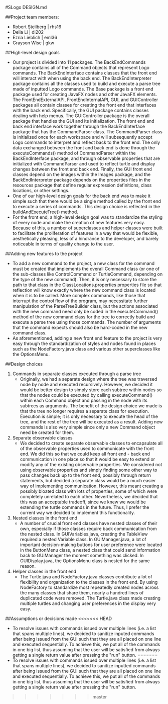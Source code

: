 #SLogo DESIGN.md

##Project team members:
* Robert Steilberg | rhs16
* Delia Li | dl202
* Ezria Lieblich | eml36
* Grayson Wise | gkw

##High-level design goals
* Our project is divided into 11 packages. The BackEndCommands package contains all of the Command objects that represent Logo commands.
The BackEndInterface contains classes that the front end will interact with when using the back end. The BackEndInterpreter package contains
all the classes used to build and execute a parse tree made of inputted Logo commands. The Base package is a front end package used for
creating JavaFX nodes and other JavaFX elements. The FrontEndExternalAPI, FrontEndInternalAPI, GUI, and GUIController packages all contain
classes for creating the front end that interfaces with the back end. Specifically, the GUI package contains classes dealing with help menus.
The GUIController package is the overall package that handles the GUI and its initialization. The front end and back end interface work together
through the BackEndInterface package that has the CommandParser class. The CommandParser class is initialized once for each workspace and
will subsequently accept Logo commands to interpret and reflect back to the front end. The only data exchanged between the front and back end
is done through the executeCommands() method of CommandParser within the BackEndInterface package, and through observable properties that are
initialized with CommandParser and used to reflect turtle and display changes between the front and back end. Finally, the GUI front end
classes depend on the images within the Images package, and the BackEndInterpreter package depends on the properties files in the resources
package that define regular expression definitions, class locations, or other settings.
* One of our high-level design goals for the back end was to make it simple such that there would be a single method called by the front end
to execute a series of commands. This design choice is reflected in the buildAndExecuteTree() method.
* For the front end, a high-level design goal was to standardize the styling of every node and make the creation of new features very easy.
Because of this, a number of superclasses and helper classes were built to facilitate the proliferation of features in a way that would be
flexible, aesthetically pleasing, less of a hindrance to the developer, and barely noticeable in terms of quality change to the user.

##Adding new features to the project
* To add a new command to the project, a new class for the command must be created that implements the overall Command class (or one of the
sub-classes like ControlCommand or TurtleCommand, depending on the type of the new command). Then, it is only necessary to store the path to
that class in the ClassLocations.properties properties file so that reflection will know exactly where the new command class is located when
it is to be called. More complex commands, like those that interrupt the control flow of the program, may necessitate further manipulation of
the ParseTreeBuilder class, but the actions associated with the new command need only be coded in the executeCommand() method of the new
command class for the tree to correctly build and execute a parse tree using those commands. The number of arguments that the command expects
should also be hard-coded in the new command class.
* As aforementioned, adding a new front end feature to the project is very easy through the standardization of styles and nodes found in
places such as the NodeFactory.java class and various other superclasses like the OptionsMenu.

##Design choices
1. Commands in separate classes executed through a parse tree
    * Originally, we had a separate design where the tree was traversed node by node and executed recursively. However, we decided it would
    be better design to simply store each subtree within nodes so that the nodes could be executed by calling executeCommand() within each
    Command object and passing in the node with its subtrees as arguments. The benefit of the design choice we made is that the tree no
    longer requires a separate class for execution. Execution is simple; it is only necessary to execute the head of the tree, and the rest
    of the tree will be executed as a result. Adding new commands is also very simple since only a new Command object need be created for them.
2. Separate observable classes
    * We decided to create separate observable classes to encapsulate all of the observable properties used to communicate with the front end.
    We did this so that we could keep all front end - back end communication in one place so that it would be easy to extend or modify any
    of the existing observable properties. We considered not using observable properties and simply finding some other way to pass changes
    back up to the front end, possibly through return statements, but decided a separate class would be a much easier way of implementing
    communication. However, this meant creating a possibly bloated class with lots of properties, some of which were completely unrelated to
    each other. Nevertheless, we decided that this was an acceptable tradeoff, since we knew we would be extending the turtle commands in the
    future. Thus, I prefer the current way we decided to implement this functionality.
3. Nested classes in the front end
    * A number of crucial front end classes have nested classes of their own, especially if those classes require back communication from the
    nested class. In GUIVariables.java, creating the TableView required a nested Variable class. In GUIManager.java, a lot of important
    decision-making buttons for user preference were located in the ButtonMenu class, a nested class that could send information back to
    GUIManager the moment something was clicked. In GUIDisplay.java, the OptionsMenu class is nested for the same reason.
4. Helper classes in the front end
    * The Turtle.java and NodeFactory.java classes contribute a lot of flexibility and organization to the classes in the front end. By
    using NodeFactory to standardize most repeatedly created nodes across the many classes that share them, nearly a hundred lines of
    duplicated code were removed. The Turtle.java class made creating multiple turtles and changing user preferences in the display very easy.

##Assumptions or decisions made
<<<<<<< HEAD
* To resolve issues with commands issued over multiple lines (i.e. a list that spans multiple lines), we decided to sanitize inputed commands after being issued from the GUI such that they are all placed on one line and executed sequentially. To achieve this, we put all of the commands in one big list, thus assuming that the user will be satisfied from always getting a single return value after pressing the "run" button.
=======
* To resolve issues with commands issued over multiple lines (i.e. a list that spans multiple lines), we decided to sanitize inputted
commands after being issued from the GUI such that they are all placed on one line and executed sequentially. To achieve this, we put all of
the commands in one big list, thus assuming that the user will be satisfied from always getting a single return value after pressing the
"run" button.
>>>>>>> master
